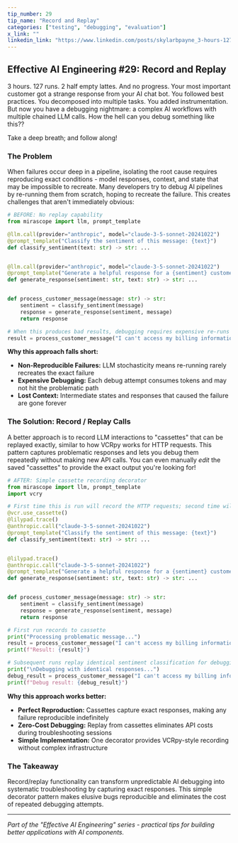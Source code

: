 ```yaml
---
tip_number: 29
tip_name: "Record and Replay"
categories: ["testing", "debugging", "evaluation"]
x_link: ""
linkedin_link: "https://www.linkedin.com/posts/skylarbpayne_3-hours-127-runs-2-half-empty-lattes-activity-7343337496522440705-Isb6?utm_source=share&utm_medium=member_desktop&rcm=ACoAABKpCf4BI_Yx2u7h66sgi5z1NF3aEYFHgps"
---
```


## Effective AI Engineering #29: Record and Replay

3 hours. 127 runs. 2 half empty lattes. And no progress.
Your most important customer got a strange response from your AI chat bot.
You followed best practices. You decomposed into multiple tasks. You added instrumentation.
But now you have a debugging nightmare: a complex AI workflows with multiple chained LLM calls.
How the hell can you debug something like this??

Take a deep breath; and follow along!

### The Problem

When failures occur deep in a pipeline, isolating the root cause requires reproducing exact conditions - model responses, context, and state that may be impossible to recreate.
Many developers try to debug AI pipelines by re-running them from scratch, hoping to recreate the failure. This creates challenges that aren't immediately obvious:

```python
# BEFORE: No replay capability
from mirascope import llm, prompt_template

@llm.call(provider="anthropic", model="claude-3-5-sonnet-20241022")
@prompt_template("Classify the sentiment of this message: {text}")
def classify_sentiment(text: str) -> str: ...


@llm.call(provider="anthropic", model="claude-3-5-sonnet-20241022")
@prompt_template("Generate a helpful response for a {sentiment} customer message: {text}")
def generate_response(sentiment: str, text: str) -> str: ...


def process_customer_message(message: str) -> str:
    sentiment = classify_sentiment(message)
    response = generate_response(sentiment, message)
    return response

# When this produces bad results, debugging requires expensive re-runs
result = process_customer_message("I can't access my billing information")
```

**Why this approach falls short:**

- **Non-Reproducible Failures:** LLM stochasticity means re-running rarely recreates the exact failure
- **Expensive Debugging:** Each debug attempt consumes tokens and may not hit the problematic path
- **Lost Context:** Intermediate states and responses that caused the failure are gone forever

### The Solution: Record / Replay Calls

A better approach is to record LLM interactions to "cassettes" that can be replayed exactly, similar to how VCRpy works for HTTP requests. This pattern captures problematic responses and lets you debug them repeatedly without making new API calls.
You can even manually _edit_ the saved "cassettes" to provide the exact output you're looking for!

```python
# AFTER: Simple cassette recording decorator
from mirascope import llm, prompt_template
import vcry

# First time this is run will record the HTTP requests; second time will replay them
@vcr.use_cassette()
@lilypad.trace()
@anthropic.call("claude-3-5-sonnet-20241022")
@prompt_template("Classify the sentiment of this message: {text}")
def classify_sentiment(text: str) -> str: ...


@lilypad.trace()
@anthropic.call("claude-3-5-sonnet-20241022")
@prompt_template("Generate a helpful response for a {sentiment} customer message: {text}")
def generate_response(sentiment: str, text: str) -> str: ...


def process_customer_message(message: str) -> str:
    sentiment = classify_sentiment(message)
    response = generate_response(sentiment, message)
    return response

# First run records to cassette
print("Processing problematic message...")
result = process_customer_message("I can't access my billing information")
print(f"Result: {result}")

# Subsequent runs replay identical sentiment classification for debuggin.
print("\nDebugging with identical responses...")
debug_result = process_customer_message("I can't access my billing information")
print(f"Debug result: {debug_result}")
```

**Why this approach works better:**

- **Perfect Reproduction:** Cassettes capture exact responses, making any failure reproducible indefinitely
- **Zero-Cost Debugging:** Replay from cassettes eliminates API costs during troubleshooting sessions
- **Simple Implementation:** One decorator provides VCRpy-style recording without complex infrastructure

### The Takeaway

Record/replay functionality can transform unpredictable AI debugging into systematic troubleshooting by capturing exact responses. This simple decorator pattern makes elusive bugs reproducible and eliminates the cost of repeated debugging attempts.

---
*Part of the "Effective AI Engineering" series - practical tips for building better applications with AI components.*